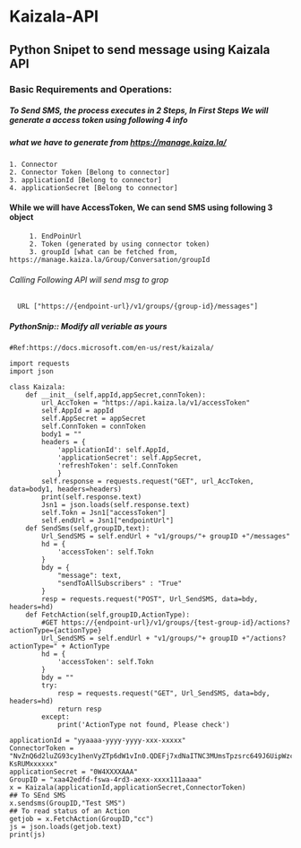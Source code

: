 # Kaizala-API
## Python Snipet to send message using Kaizala API

### Basic Requirements and Operations:

##### To Send SMS, the process executes in 2 Steps, In First Steps We will generate a access token using following 4 info
##### what we have to generate from https://manage.kaiza.la/
	1. Connector
	2. Connector Token [Belong to connector]
	3. applicationId [Belong to connector]
	4. applicationSecret [Belong to connector]

#### While we will have AccessToken, We can send SMS using following 3 object
	     1. EndPoinUrl
	     2. Token (generated by using connector token)
	     3. groupId [what can be fetched from, https://manage.kaiza.la/Group/Conversation/groupId

###### Calling Following API will send msg to grop
      URL ["https://{endpoint-url}/v1/groups/{group-id}/messages"]

##### PythonSnip:: Modify all veriable as yours

```
#Ref:https://docs.microsoft.com/en-us/rest/kaizala/

import requests
import json

class Kaizala:
    def __init__(self,appId,appSecret,connToken):
        url_AccToken = "https://api.kaiza.la/v1/accessToken"
        self.AppId = appId
        self.AppSecret = appSecret
        self.ConnToken = connToken
        body1 = ""
        headers = {
            'applicationId': self.AppId,
            'applicationSecret': self.AppSecret,
            'refreshToken': self.ConnToken
            }
        self.response = requests.request("GET", url_AccToken, data=body1, headers=headers)
        print(self.response.text)
        Jsn1 = json.loads(self.response.text)
        self.Tokn = Jsn1["accessToken"]
        self.endUrl = Jsn1["endpointUrl"]
    def SendSms(self,groupID,text):
        Url_SendSMS = self.endUrl + "v1/groups/"+ groupID +"/messages"
        hd = {
            'accessToken': self.Tokn
        }
        bdy = {
            "message": text,
            "sendToAllSubscribers" : "True"
        }
        resp = requests.request("POST", Url_SendSMS, data=bdy, headers=hd)
    def FetchAction(self,groupID,ActionType):
        #GET https://{endpoint-url}/v1/groups/{test-group-id}/actions?actionType={actionType}
        Url_SendSMS = self.endUrl + "v1/groups/"+ groupID +"/actions?actionType=" + ActionType
        hd = {
            'accessToken': self.Tokn
        }
        bdy = ""
        try:
            resp = requests.request("GET", Url_SendSMS, data=bdy, headers=hd)
            return resp
        except:
            print('ActionType not found, Please check')
      
applicationId = "yyaaaa-yyyy-yyyy-xxx-xxxxx"        
ConnectorToken = "NvZnQ6d2luZG93cy1henVyZTp6dW1vIn0.QDEFj7xdNaITNC3MUmsTpzsrc649J6UipWzcm-KsRUMxxxxxx"
applicationSecret = "0W4XXXXAAA"
GroupID = "xaa42edfd-fswa-4rd3-aexx-xxxx111aaaa"
x = Kaizala(applicationId,applicationSecret,ConnectorToken)
## To SEnd SMS
x.sendsms(GroupID,"Test SMS")
## To read status of an Action
getjob = x.FetchAction(GroupID,"cc")
js = json.loads(getjob.text)
print(js)
```
